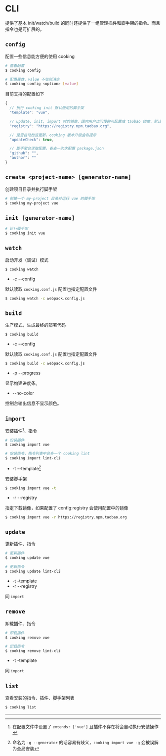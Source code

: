# CLI
提供了基本 init/watch/build 的同时还提供了一组管理插件和脚手架的指令。而且指令也是可扩展的。

<!-- toc -->

## `config`
配置一些信息能方便的使用 cooking
```bash
# 查看配置
$ cooking config

# 配置属性，value 不填则清空
$ cooking config <option> [value]
```
目前支持的配置如下
```javascript
{
  // 执行 cooking init 默认使用的脚手架
  "template": "vue",

  // update, init, import 时的镜像，国内用户访问慢的可配置成 taobao 镜像，默认为空
  "registry": "https://registry.npm.taobao.org",

  // 是否自动检查更新，cooking 版本升级会有提示
  "updateCheck": true,

  // 脚手架会读取配置，省去一次次配置 package.json
  "github": "",
  "author": ""
}
```

## `create <project-name> [generator-name]`
创建项目目录并执行脚手架
```bash
# 创建一个 my-project 目录并运行 vue 的脚手架
$ cooking my-project vue
```

## `init [generator-name]`
```bash
# 运行脚手架
$ cooking init vue
```

## `watch`
启动开发（调试）模式
```bash
$ cooking watch
```

- -c --config <configfile>

默认读取 `cooking.conf.js` 配置也指定配置文件
```bash
$ cooking watch -c webpack.config.js
```

## `build`
生产模式，生成最终的部署代码
```bash
$ cooking build
```

- -c --config <configfile>

默认读取 `cooking.conf.js` 配置也指定配置文件
```bash
$ cooking build -c webpack.config.js
```

- -p --progress

显示构建进度条。

- --no-color

控制台输出信息不显示颜色。

## `import`
安装插件[^1]、指令
```bash
# 安装插件
$ cooking import vue

# 安装指令，指令列表中会多一个 cooking lint
$ cooking import lint-cli
```

- -t --template[^2]

安装脚手架
```bash
$ cooking import vue -t
```

- -r --registry

指定下载镜像，如果配置了 config:registry 会使用配置中的镜像
```bash
$ cooking import vue -r https://registry.npm.taobao.org
```

## `update`
更新插件、指令
```bash
# 更新插件
$ cooking update vue

# 更新指令
$ cooking update lint-cli
```

- -t -template
- -r --registry

同 `import`


## `remove`

卸载插件、指令
```bash
# 卸载插件
$ cooking remove vue

# 卸载指令
$ cooking remove lint-cli
```

- -t -template

同 `import`


## `list`

查看安装的指令、插件、脚手架列表
```bash
$ cooking list
```

----------
[^1]: 在配置文件中设置了 `extends: ['vue']` 且插件不存在将会自动执行安装操作

[^2]: 命名为 `-g --generator` 的话容易有歧义，`cooking import vue -g` 会被误解为全局安装

